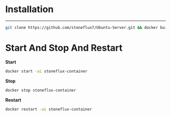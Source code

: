 # Installation

****

```bash
git clone https://github.com/stoneflux7/Ubuntu-Server.git && docker build -t stoneflux . && docker run -it --name stoneflux-container stoneflux && docker run -it -p 9000:9000 --name stoneflux-container stoneflux
```

# Start And Stop And Restart

**Start**
```bash
docker start -ai stoneflux-container
```

**Stop**
```bash
docker stop stoneflux-container
```

**Restart**
```bash
docker restart -ai stoneflux-container
```
